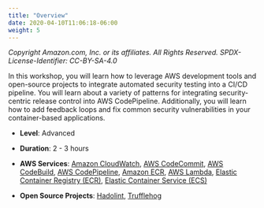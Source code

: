 ```yaml
---
title: "Overview"
date: 2020-04-10T11:06:18-06:00
weight: 5
---
```


_Copyright Amazon.com, Inc. or its affiliates. All Rights Reserved. SPDX-License-Identifier: CC-BY-SA-4.0_

In this workshop, you will learn how to leverage AWS development tools and open-source projects to integrate automated security testing into a CI/CD pipeline. You will learn about a variety of patterns for integrating security-centric release control into AWS CodePipeline. Additionally, you will learn how to add feedback loops and fix common security vulnerabilities in your container-based applications.

* **Level**: Advanced
* **Duration**: 2 - 3 hours

* **AWS Services**: 
<a href="https://aws.amazon.com/cloudwatch/" target="_blank">Amazon CloudWatch</a>, 
<a href="https://aws.amazon.com/codecommit/" target="_blank">AWS CodeCommit</a>, 
<a href="https://aws.amazon.com/codebuild/" target="_blank">AWS CodeBuild</a>, 
<a href="https://aws.amazon.com/codepipeline/" target="_blank">AWS CodePipeline</a>, 
<a href="https://aws.amazon.com/ecr/" target="_blank">Amazon ECR</a>, 
<a href="https://aws.amazon.com/lambda/" target="_blank">AWS Lambda</a>, 
<a href="https://aws.amazon.com/ecr/ " target="_blank">Elastic Container Registry (ECR)</a>,
<a href="https://aws.amazon.com/ecs/" target="_blank">Elastic Container Service (ECS)</a>

* **Open Source Projects**: 
<a href="https://github.com/hadolint/hadolint" target="_blank">Hadolint</a>, 
<a href="https://github.com/dxa4481/truffleHog" target="_blank">Trufflehog</a>
